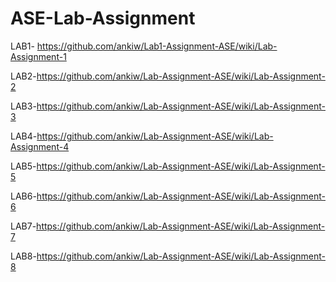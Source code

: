# ASE-Lab-Assignment
LAB1- https://github.com/ankiw/Lab1-Assignment-ASE/wiki/Lab-Assignment-1

  LAB2-https://github.com/ankiw/Lab-Assignment-ASE/wiki/Lab-Assignment-2

LAB3-https://github.com/ankiw/Lab-Assignment-ASE/wiki/Lab-Assignment-3

LAB4-https://github.com/ankiw/Lab-Assignment-ASE/wiki/Lab-Assignment-4


LAB5-https://github.com/ankiw/Lab-Assignment-ASE/wiki/Lab-Assignment-5


LAB6-https://github.com/ankiw/Lab-Assignment-ASE/wiki/Lab-Assignment-6

LAB7-https://github.com/ankiw/Lab-Assignment-ASE/wiki/Lab-Assignment-7

LAB8-https://github.com/ankiw/Lab-Assignment-ASE/wiki/Lab-Assignment-8
